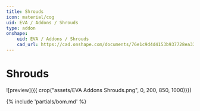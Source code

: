 ```yaml
---
title: Shrouds
icon: material/cog
uid: EVA / Addons / Shrouds
type: addon
onshape: 
    uid: EVA / Addons / Shrouds
    cad_url: https://cad.onshape.com/documents/76e1c9d4d4153b937728ea33/w/1a314157d2fad1eb9efd9458/e/5f2fff841e9c0d76c4dc0e50
---
```


# Shrouds

![preview]({{ crop("assets/EVA  Addons  Shrouds.png", 0, 200, 850, 1000)}})

{% include 'partials/bom.md' %}
